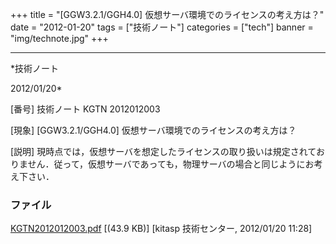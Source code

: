 ﻿+++
title = "[GGW3.2.1/GGH4.0] 仮想サーバ環境でのライセンスの考え方は？"
date = "2012-01-20"
tags = ["技術ノート"]
categories = ["tech"]
banner = "img/technote.jpg"
+++

-----------------------------------------------------------------------------------------------------------------------------

*技術ノート

2012/01/20*


[番号]
技術ノート KGTN 2012012003

[現象]
[GGW3.2.1/GGH4.0] 仮想サーバ環境でのライセンスの考え方は？

[説明]
現時点では，仮想サーバを想定したライセンスの取り扱いは規定されておりません．従って，仮想サーバであっても，物理サーバの場合と同じようにお考え下さい．


### ファイル

 
 


[KGTN2012012003.pdf](http://techreport.kitasp.net/attachments/download/807/KGTN2012012003.pdf)
 [(43.9 KB)] [kitasp 技術センター, 2012/01/20
11:28]


 


 

